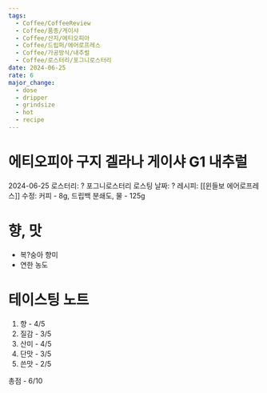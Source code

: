 ```yaml
---
tags:
  - Coffee/CoffeeReview
  - Coffee/품종/게이샤
  - Coffee/산지/에티오피아
  - Coffee/드립퍼/에어로프레스
  - Coffee/가공방식/내추럴
  - Coffee/로스터리/포그니로스터리
date: 2024-06-25
rate: 6
major_change:
  - dose
  - dripper
  - grindsize
  - hot
  - recipe
---
```

# 에티오피아 구지 겔라나 게이샤 G1 내추럴
2024-06-25
로스터리: ? 포그니로스터리
로스팅 날짜: ?
레시피: [[윈들보 에어로프레스]] 수정: 커피 - 8g, 드립백 분쇄도, 물 - 125g
# 향, 맛
- 복?숭아 향미
- 연한 농도
# 테이스팅 노트
1. 향 - 4/5
2. 질감 - 3/5
3. 산미 - 4/5
4. 단맛 - 3/5
5. 쓴맛 - 2/5

총점 - 6/10